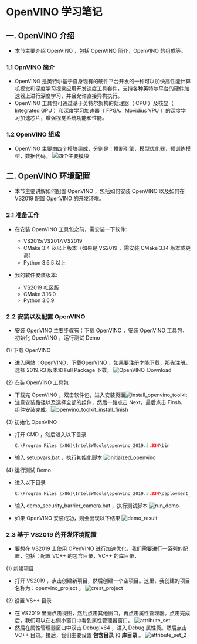 <!--
 * @描述: OpenVINO 学习笔记
 * @版本: V1_0
 * @作者: LiWanglin
 * @创建时间: 2020.03.02
 * @最后编辑人: LiWanglin
 * @最后编辑时间: 2020.03.02
 -->

# OpenVINO 学习笔记

## 一. OpenVINO 介绍

- 本节主要介绍 OpenVINO ，包括 OpenVINO 简介，OpenVINO 的组成等。

### 1.1 OpnVINO 简介

- OpenVINO 是英特尔基于自身现有的硬件平台开发的一种可以加快高性能计算机视觉和深度学习视觉应用开发速度工具套件，支持各种英特尔平台的硬件加速器上进行深度学习，并且允许直接异构执行。
- OpenVINO 工具包可通过基于英特尔架构的处理器（ CPU ）及核显（ Integrated GPU ）和深度学习加速器（ FPGA、Movidius VPU ）的深度学习加速芯片，增强视觉系统功能和性能。

### 1.2 OpenVINO 组成

- OpenVINO 主要由四个模块组成，分别是：推断引擎，模型优化器，预训练模型，数据代码。
![四个主要模块](./doc_images/four_modules.png)

## 二. OpenVINO 环境配置

- 本节主要讲解如何配置 OpenVINO ，包括如何安装 OpenVINO 以及如何在 VS2019 配置 OpenVINO 的开发环境。

### 2.1 准备工作

- 在安装 OpenVINO 工具包之前，需安装一下软件:
  - VS2015/VS2017/VS2019
  - CMake 3.4 及以上版本（如果是 VS2019 ，需安装 CMake 3.14 版本或更高）
  - Python 3.6.5 以上

- 我的软件安装版本:
  - VS2019 社区版
  - CMake 3.16.0
  - Python 3.6.9

### 2.2 安装以及配置 OpenVINO

- 安装 OpenVINO 主要步骤有：下载 OpenVINO ，安装 OpenVINO 工具包，初始化 OpenVINO ，运行测试 Demo

(1) 下载 OpenVINO

- 进入网站：[OpenVINO](https://software.seek.intel.com/openvino-toolkit?os=windows)，下载OpenVINO ，如果要注册才能下载，那先注册。选择 2019.R3 版本和 Full Package 下载。
![OpenVINO_Download](./doc_images/OpenVINO_Download.png)

(2) 安装 OpenVINO 工具包

- 下载完 OpenVINO ，双击软件包，进入安装页面![install_openvino_toolkit](./doc_images/install_openvino_toolkit.png)
- 注意安装路径以及选择全部的组件，然后一路点击 Next，最后点击 Finsh，组件安装完成。![openvino_toolkit_install_finish](./doc_images/openvino_toolkit_install_finish.png)

(3) 初始化 OpenVINO

- 打开 CMD ，然后进入以下目录

    ```C++
    C:\Program Files (x86)\IntelSWTools\openvino_2019.3.334\bin
    ```

- 输入 setupvars.bat ，执行初始化脚本
![initialzed_openvino](./doc_images/initialized_openvino.png)

(4) 运行测试 Demo

- 进入以下目录

    ```C++
    C:\Program Files (x86)\IntelSWTools\openvino_2019.3.334\deployment_tools\demo
    ```

- 输入 demo_security_barrier_camera.bat ，执行测试脚本
![run_demo](./doc_images/run_demo.png)

- 如果 OpenVINO 安装成功，则会出现以下结果
![demo_result](./doc_images/demo_result.png)

### 2.3 基于 VS2019 的开发环境配置

- 要想在 VS2019 上使用 OPenVINO 进行加速优化，我们需要进行一系列的配置，包括：配置 VC++ 的包含目录，VC++ 的库目录，

(1) 新建项目

- 打开 VS2019 ，点击创建新项目，然后创建一个空项目。这里，我创建的项目名称为：openvino_project 。
![creat_project](./doc_images/creat_project.png)

(2) 设置 VS++ 目录

- 在 VS2019 里面点击视图，然后点击其他窗口，再点击属性管理器。点击完成后，我们可以在右侧小窗口中看到属性管理器窗口。
![attribute_set](./doc_images/attribute_set.png)
- 然后在属性管理器窗口中双击 Debug|x64 ，进入 Debug 属性页。然后点击 VC++ 目录。接后，我们主要设置 **包含目录** 和 **库目录** 。
![attribute_set_2](./doc_images/attribute_set_2.png)
